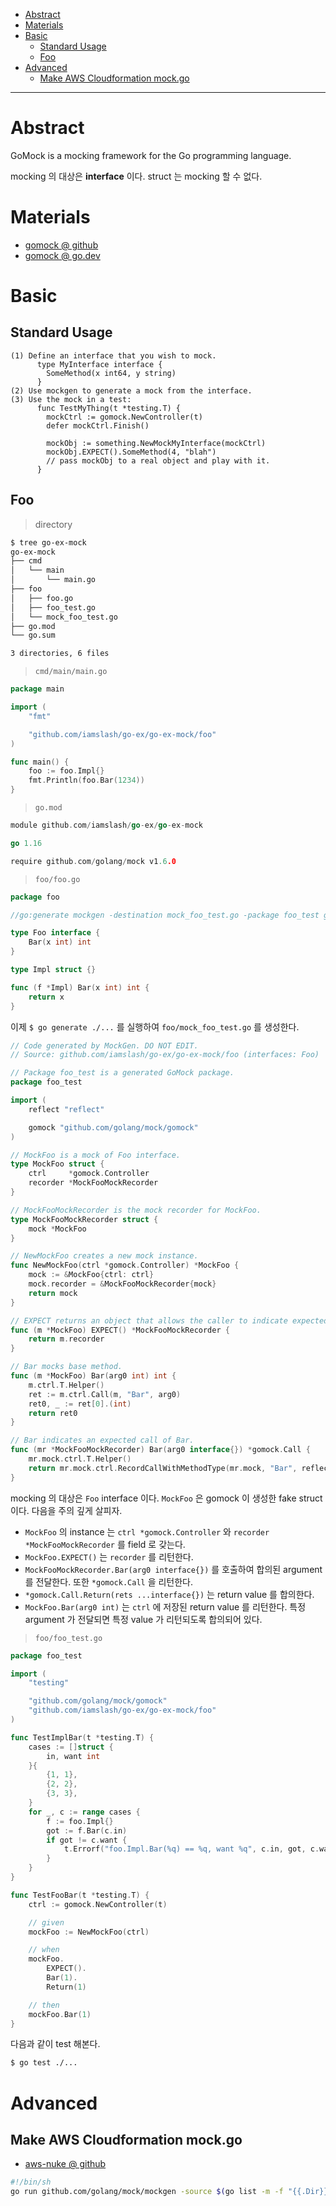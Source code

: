 - [Abstract](#abstract)
- [Materials](#materials)
- [Basic](#basic)
  - [Standard Usage](#standard-usage)
  - [Foo](#foo)
- [Advanced](#advanced)
  - [Make AWS Cloudformation mock.go](#make-aws-cloudformation-mockgo)

----

# Abstract

GoMock is a mocking framework for the Go programming language. 

mocking 의 대상은 **interface** 이다. struct 는 mocking 할 수 없다.

# Materials

* [gomock @ github](https://github.com/golang/mock)
* [gomock @ go.dev](https://pkg.go.dev/github.com/golang/mock/gomock)

# Basic

## Standard Usage

```
(1) Define an interface that you wish to mock.
      type MyInterface interface {
        SomeMethod(x int64, y string)
      }
(2) Use mockgen to generate a mock from the interface.
(3) Use the mock in a test:
      func TestMyThing(t *testing.T) {
        mockCtrl := gomock.NewController(t)
        defer mockCtrl.Finish()

        mockObj := something.NewMockMyInterface(mockCtrl)
        mockObj.EXPECT().SomeMethod(4, "blah")
        // pass mockObj to a real object and play with it.
      }
```

## Foo

> directory

```bash
$ tree go-ex-mock
go-ex-mock
├── cmd
│   └── main
│       └── main.go
├── foo
│   ├── foo.go
│   ├── foo_test.go
│   └── mock_foo_test.go
├── go.mod
└── go.sum

3 directories, 6 files
```

> `cmd/main/main.go`

```go
package main

import (
	"fmt"

	"github.com/iamslash/go-ex/go-ex-mock/foo"
)

func main() {
	foo := foo.Impl{}
	fmt.Println(foo.Bar(1234))
}
```

> `go.mod`

```go
module github.com/iamslash/go-ex/go-ex-mock

go 1.16

require github.com/golang/mock v1.6.0
```

> `foo/foo.go`

```go
package foo

//go:generate mockgen -destination mock_foo_test.go -package foo_test github.com/iamslash/go-ex/go-ex-mock/foo Foo

type Foo interface {
	Bar(x int) int
}

type Impl struct {}

func (f *Impl) Bar(x int) int {
	return x
}
```

이제 `$ go generate ./...` 를 실행하여 `foo/mock_foo_test.go` 를 생성한다.

```go
// Code generated by MockGen. DO NOT EDIT.
// Source: github.com/iamslash/go-ex/go-ex-mock/foo (interfaces: Foo)

// Package foo_test is a generated GoMock package.
package foo_test

import (
	reflect "reflect"

	gomock "github.com/golang/mock/gomock"
)

// MockFoo is a mock of Foo interface.
type MockFoo struct {
	ctrl     *gomock.Controller
	recorder *MockFooMockRecorder
}

// MockFooMockRecorder is the mock recorder for MockFoo.
type MockFooMockRecorder struct {
	mock *MockFoo
}

// NewMockFoo creates a new mock instance.
func NewMockFoo(ctrl *gomock.Controller) *MockFoo {
	mock := &MockFoo{ctrl: ctrl}
	mock.recorder = &MockFooMockRecorder{mock}
	return mock
}

// EXPECT returns an object that allows the caller to indicate expected use.
func (m *MockFoo) EXPECT() *MockFooMockRecorder {
	return m.recorder
}

// Bar mocks base method.
func (m *MockFoo) Bar(arg0 int) int {
	m.ctrl.T.Helper()
	ret := m.ctrl.Call(m, "Bar", arg0)
	ret0, _ := ret[0].(int)
	return ret0
}

// Bar indicates an expected call of Bar.
func (mr *MockFooMockRecorder) Bar(arg0 interface{}) *gomock.Call {
	mr.mock.ctrl.T.Helper()
	return mr.mock.ctrl.RecordCallWithMethodType(mr.mock, "Bar", reflect.TypeOf((*MockFoo)(nil).Bar), arg0)
}
```

mocking 의 대상은 `Foo` interface 이다. `MockFoo` 은 gomock 이 생성한 fake
struct 이다. 다음을 주의 깊게 살피자.

* `MockFoo` 의 instance 는 `ctrl *gomock.Controller` 와 `recorder
  *MockFooMockRecorder` 를 field 로 갖는다.
* `MockFoo.EXPECT()` 는 `recorder` 를 리턴한다.
* `MockFooMockRecorder.Bar(arg0 interface{})` 를 호출하여 합의된 argument 를
  전달한다. 또한 `*gomock.Call` 을 리턴한다.
* `*gomock.Call.Return(rets ...interface{})` 는 return value 를 합의한다.
* `MockFoo.Bar(arg0 int)` 는 `ctrl` 에 저장된 return value 를 리턴한다. 특정
  argument 가 전달되면 특정 value 가 리턴되도록 합의되어 있다.

> `foo/foo_test.go`

```go
package foo_test

import (
	"testing"

	"github.com/golang/mock/gomock"
	"github.com/iamslash/go-ex/go-ex-mock/foo"
)

func TestImplBar(t *testing.T) {
	cases := []struct {
		in, want int
	}{
		{1, 1},
		{2, 2},
		{3, 3},
	}
	for _, c := range cases {
		f := foo.Impl{}
		got := f.Bar(c.in)
		if got != c.want {
			t.Errorf("foo.Impl.Bar(%q) == %q, want %q", c.in, got, c.want)
		}
	}
}

func TestFooBar(t *testing.T) {
	ctrl := gomock.NewController(t)

	// given
	mockFoo := NewMockFoo(ctrl)

	// when
	mockFoo.
		EXPECT().
		Bar(1).
		Return(1)

	// then
	mockFoo.Bar(1)
}
```

다음과 같이 test 해본다.

```bash
$ go test ./...
```

# Advanced

## Make AWS Cloudformation mock.go

* [aws-nuke @ github](https://github.com/rebuy-de/aws-nuke/blob/master/resources/cloudformation-stack_test.go)

```bash
#!/bin/sh
go run github.com/golang/mock/mockgen -source $(go list -m -f "{{.Dir}}" "github.com/aws/aws-sdk-go")/service/cloudformation/cloudformationiface/interface.go -destination mocks/mock_cloudformationiface/mock.go
```
